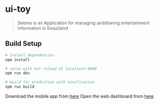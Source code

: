 # ui-toy

> Seema is an Application for managing andsharing entertainment information is Swaziland

## Build Setup

``` bash
# install dependencies
npm install

# serve with hot reload at localhost:8080
npm run dev

# build for production with minification
npm run build
```

Download the mobile app from [here]()
Open the web dashboard from [here]()